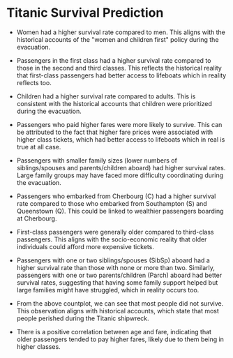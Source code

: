 # **Titanic Survival Prediction**

* Women had a higher survival rate compared to men. This aligns with the historical accounts of the "women and children first" policy during the evacuation.

* Passengers in the first class had a higher survival rate compared to those in the second and third classes. This reflects the historical reality that first-class passengers had better access to lifeboats which in reality reflects too.

* Children had a higher survival rate compared to adults. This is consistent with the historical accounts that children were prioritized during the evacuation.

* Passengers who paid higher fares were more likely to survive. This can be attributed to the fact that higher fare prices were associated with higher class tickets, which had better access to lifeboats which in real is true at all case.

* Passengers with smaller family sizes (lower numbers of siblings/spouses and parents/children aboard) had higher survival rates. Large family groups may have faced more difficulty coordinating during the evacuation.

* Passengers who embarked from Cherbourg (C) had a higher survival rate compared to those who embarked from Southampton (S) and Queenstown (Q). This could be linked to wealthier passengers boarding at Cherbourg.

* First-class passengers were generally older compared to third-class passengers. This aligns with the socio-economic reality that older individuals could afford more expensive tickets.

* Passengers with one or two siblings/spouses (SibSp) aboard had a higher survival rate than those with none or more than two. Similarly, passengers with one or two parents/children (Parch) aboard had better survival rates, suggesting that having some family support helped but large families might have struggled, which in reality occurs too.

* From the above countplot, we can see that most people did not survive. This observation aligns with historical accounts, which state that most people perished during the Titanic shipwreck.

* There is a positive correlation between age and fare, indicating that older passengers tended to pay higher fares, likely due to them being in higher classes.
